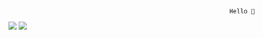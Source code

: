                                                                  Hello 👋


<!-- **shafschwd/shafschwd** is a ✨ _special_ ✨ repository because its `README.md` (this file) appears on your GitHub profile.

Here are some ideas to get you started:

- 🔭 I’m currently working on ...
- 🌱 I’m currently learning ...
- 👯 I’m looking to collaborate on ...
- 🤔 I’m looking for help with ...
- 💬 Ask me about ...
- 📫 How to reach me: ...
- 😄 Pronouns: ...
- ⚡ Fun fact: ...
 -->
<img src="https://github-readme-stats-shafschwd.vercel.app/api?username=shafschwd&show_icons=true&theme=gotham" />   <img src="https://github-readme-stats-shafschwd.vercel.app/api/top-langs/?username=shafschwd&layout=compact&show_icons=true&theme=gotham" />
